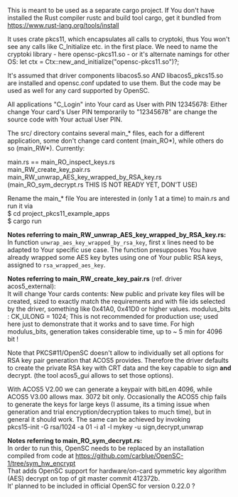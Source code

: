 This is meant to be used as a separate cargo project.
If You don't have installed the Rust compiler rustc and build tool cargo, get it bundled from
https://www.rust-lang.org/tools/install

It uses crate pkcs11, which encapsulates all calls to cryptoki, thus You won't see any calls like C_Initialize etc.
in the first place.
We need to name the cryptoki library - here opensc-pkcs11.so - or it's alternate namings for other OS: 
let ctx = Ctx::new_and_initialize("opensc-pkcs11.so")?;

It's assumed that driver components libacos5.so *AND* libacos5_pkcs15.so are installed and opensc.conf updated to use them.
But the code may be used as well for any card supported by OpenSC.

All applications "C_Login" into Your card as User with PIN 12345678:
Either change Your card's User PIN temporarily to "12345678" are change the source code with Your actual User PIN.


The src/ directory contains several main_* files, each for a different application, some don't change card content
(main_RO*), while others do so (main_RW*). Currently:

main.rs == main_RO_inspect_keys.rs  
main_RW_create_key_pair.rs  
main_RW_unwrap_AES_key_wrapped_by_RSA_key.rs  
(main_RO_sym_decrypt.rs  THIS IS NOT READY YET, DON'T USE)

Rename the main_* file You are interested in (only 1 at a time) to main.rs and run it via  
$ cd project_pkcs11_example_apps  
$ cargo run


**Notes referring to  main_RW_unwrap_AES_key_wrapped_by_RSA_key.rs:**  
In function `unwrap_aes_key_wrapped_by_rsa_key`, first x lines need to be adapted to Your specific use case.
The function presupposes You have already wrapped some AES key bytes using one of Your public RSA keys, assigned to `rsa_wrapped_aes_key`.

**Notes referring to  main_RW_create_key_pair.rs** (ref. driver acos5_external):  
It will change Your cards contents:
New public and private key files will be created, sized to exactly match the requirements and with file ids selected 
by the driver, something like 0x41A0, 0x41D0 or higher values.
modulus_bits : CK_ULONG = 1024; This is not recommended for production use; used here just to demonstrate that it works
and to save time. For high modulus_bits, generation takes considerable time, up to ~ 5 min for 4096 bit !

Note that PKCS#11/OpenSC doesn't allow to individually set all options for RSA key pair generation that ACOS5 provides.
Therefore the driver defaults to create the private RSA key with CRT data and the key capable to sign **and** decrypt.
(the tool acos5_gui allows to set those options).

With ACOS5 V2.00 we can generate a keypair with bitLen 4096, while ACOS5 V3.00 allows max. 3072 bit only.
Occasionally the ACOS5 chip fails to generate the keys for large keys (I assume, its a timing issue when generation and
trial encryption/decryption takes to much time), but in general it should work.
The same can be achieved by invoking  
pkcs15-init -G rsa/1024 -a 01 -i a1 -l mykey -u sign,decrypt,unwrap

**Notes referring to  main_RO_sym_decrypt.rs:**  
In order to run this, OpenSC needs to be replaced by an installation compiled from code at https://github.com/carblue/OpenSC-1/tree/sym_hw_encrypt  
That adds OpenSC support for hardware/on-card symmetric key algorithm (AES) decrypt on top of git master commit 412372b.  
It' planned to be included in official OpenSC for version 0.22.0 ?


